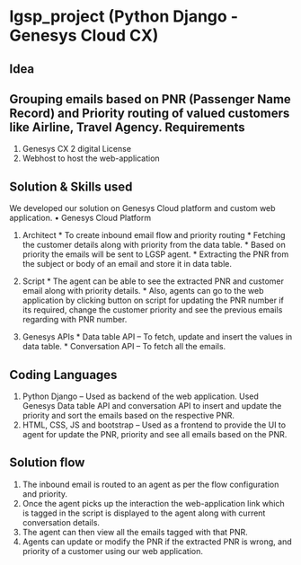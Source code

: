 # lgsp_project (Python Django - Genesys Cloud CX)

Idea
----
Grouping emails based on PNR (Passenger Name Record) and Priority routing of valued customers like Airline, Travel Agency.
Requirements
------------
  1.	Genesys CX 2 digital License 
  2.	Webhost to host the web-application
  
Solution & Skills used
----------------------
We developed our solution on Genesys Cloud platform and custom web application.
•	Genesys Cloud Platform
  1. Architect 
    * To create inbound email flow and priority routing 
    * Fetching the customer details along with priority from the data table.
    * Based on priority the emails will be sent to LGSP agent.
    * Extracting the PNR from the subject or body of an email and store it in data table.

  2. Script 
    * The agent can be able to see the extracted PNR and customer email along with priority details.
    * Also, agents can go to the web application by clicking button on script for updating the PNR number if its required, change the customer priority and see the previous      emails regarding with PNR number.

  3. Genesys APIs
    * Data table API – To fetch, update and insert the values in data table.
    * Conversation API – To fetch all the emails.

Coding Languages
----------------
1. Python Django – Used as backend of the web application. Used Genesys Data table API and conversation API to insert and update the priority and sort the emails based on    the respective PNR.
2. HTML, CSS, JS and bootstrap – Used as a frontend to provide the UI to agent for update the PNR, priority and see all emails based on the PNR.

Solution flow
-------------
1. The inbound email is routed to an agent as per the flow configuration and priority.
2. Once the agent picks up the interaction the web-application link which is tagged in the script is displayed to the agent along with current conversation details. 
3. The agent can then view all the emails tagged with that PNR. 
4. Agents can update or modify the PNR if the extracted PNR is wrong, and priority of a customer using our web application.




